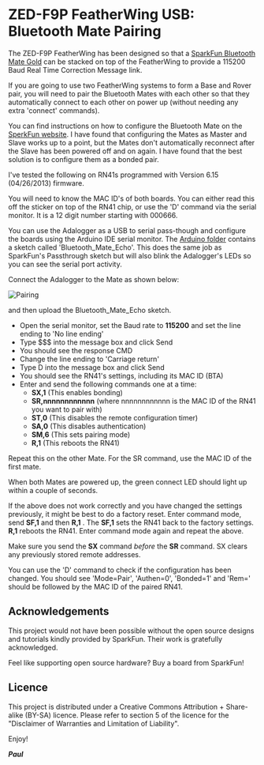 # ZED-F9P FeatherWing USB: Bluetooth Mate Pairing

The ZED-F9P FeatherWing has been designed so that a [SparkFun Bluetooth Mate Gold](https://www.sparkfun.com/products/12580) can be stacked on top of the FeatherWing
to provide a 115200 Baud Real Time Correction Message link.

If you are going to use two FeatherWing systems to form a Base and Rover pair, you will need to pair the Bluetooth Mates with each other so that they automatically
connect to each other on power up (without needing any extra 'connect' commands).

You can find instructions on how to configure the Bluetooth Mate on the [SperkFun website](https://learn.sparkfun.com/tutorials/using-the-bluesmirf/all). I have found that
configuring the Mates as Master and Slave works up to a point, but the Mates don't automatically reconnect after the Slave has been powered off and on again. I have found
that the best solution is to configure them as a bonded pair.

I've tested the following on RN41s programmed with Version 6.15 (04/26/2013) firmware.

You will need to know the MAC ID's of both boards. You can either read this off the sticker on top of the RN41 chip, or use the 'D' command via the serial monitor.
It is a 12 digit number starting with 000666.

You can use the Adalogger as a USB to serial pass-though and configure the boards using the Arduino IDE serial monitor. The
[Arduino folder](https://github.com/PaulZC/ZED-F9P_FeatherWing_USB/tree/master/Arduino) contains a sketch called 'Bluetooth_Mate_Echo'. This does the same job as
SparkFun's Passthrough sketch but will also blink the Adalogger's LEDs so you can see the serial port activity.

Connect the Adalogger to the Mate as shown below:

![Pairing](https://github.com/PaulZC/ZED-F9P_FeatherWing_USB/blob/master/img/Pairing.JPG)

and then upload the Bluetooth_Mate_Echo sketch.

- Open the serial monitor, set the Baud rate to **115200** and set the line ending to 'No line ending'
- Type $$$ into the message box and click Send
- You should see the response CMD
- Change the line ending to 'Carriage return'
- Type D into the message box and click Send
- You should see the RN41's settings, including its MAC ID (BTA)
- Enter and send the following commands one at a time:
  - **SX,1** (This enables bonding)
  - **SR,nnnnnnnnnnnn** (where nnnnnnnnnnnn is the MAC ID of the RN41 you want to pair with)
  - **ST,0** (This disables the remote configuration timer)
  - **SA,0** (This disables authentication)
  - **SM,6** (This sets pairing mode)
  - **R,1** (This reboots the RN41)

Repeat this on the other Mate. For the SR command, use the MAC ID of the first mate.

When both Mates are powered up, the green connect LED should light up within a couple of seconds.

If the above does not work correctly and you have changed the settings previously, it might be best to do a factory reset. Enter command mode, send **SF,1** and then **R,1** .
The **SF,1** sets the RN41 back to the factory settings. **R,1** reboots the RN41. Enter command mode again and repeat the above.

Make sure you send the **SX** command _before_ the **SR** command. SX clears any previously stored remote addresses.

You can use the 'D' command to check if the configuration has been changed. You should see 'Mode=Pair', 'Authen=0', 'Bonded=1' and 'Rem=' should be followed by the MAC ID of the paired RN41.

## Acknowledgements

This project would not have been possible without the open source designs and tutorials kindly provided by SparkFun. Their work is gratefully acknowledged.

Feel like supporting open source hardware? Buy a board from SparkFun!

## Licence

This project is distributed under a Creative Commons Attribution + Share-alike (BY-SA) licence.
Please refer to section 5 of the licence for the "Disclaimer of Warranties and Limitation of Liability".

Enjoy!

**_Paul_**

